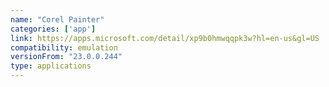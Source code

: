 ```yaml
---
name: "Corel Painter"
categories: ['app']
link: https://apps.microsoft.com/detail/xp9b0hmwqqpk3w?hl=en-us&gl=US
compatibility: emulation
versionFrom: "23.0.0.244"
type: applications
---
```


